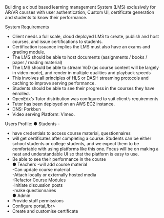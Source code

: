 Building a cloud based learning management System (LMS) exclusively for AR/VR
courses with user authentication, Custom UI, certificate generation and students to
know their performance.

System Requirements
- Client needs a full scale, cloud deployed LMS to create, publish and host
courses, and issue certifications to students.
- Certification issuance implies the LMS must also have an exams and grading
module.
- The LMS should be able to host documents (assignments / books / paper /
reading material)
- The LMS should be able to stream VoD (as course content will be largely in
video mode), and render in multiple qualities and playback speeds
- This involves all principles of HLS or DASH streaming protocols and
caching to improve serving performance.
- Students should be able to see their progress in the courses they have
enrolled.
- OpenEdx’s Tutor distribution was configured to suit client’s requirements
- Tutor has been deployed on an AWS EC2 instance.
- DNS: Porkbun
- Video serving Platform: Vimeo.

Users Profile:
● Students -</br>
- have credentials to access course material, questionnaires</br>
- will get certificates after completing a course. Students can be either
school students or college students, and we expect them to be
comfortable with using platforms like this one. Focus will be on making
a neat and understandable UI so that the platform is easy to use.</br>
- Be able to see their performance in the course</br>
● Teachers
 -will add course material</br>
 -Can update course material</br>
 -Attach locally or externally hosted media</br>
 -Refactor Course Modules</br>
 -Initiate discussion posts</br>
 -make questionnaires</br>
● Admin
 - Provide staff permissions</br>
 - Configure portal,/br>
 - Create and customise certificate</br>
